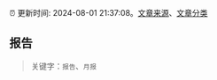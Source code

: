 :alarm_clock: 更新时间: 2024-08-01 21:37:08。[文章来源](/README.md)、[文章分类](/TAGS.md)

## 报告


> 关键字：`报告`、`月报`



